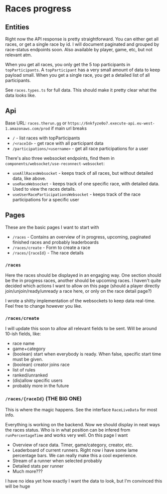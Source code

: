 # Races progress

## Entities

Right now the API response is pretty straightforward. You can either get all races, or get a single race by id. I will
document paginated and grouped by race-status endpoints soon. Also available by player, game, etc, but not relevant atm.

When you get all races, you only get the 5 top participants in `topParticipants`. A `topParticipant` has a very small
amount of data to keep payload small. When you get a single race, you get a
detailed list of all participants.

See `races.types.ts` for full data. This should make it pretty clear what the data looks like.

## Api

Base URL: `races.therun.gg` or `https://6nkfyze0o7.execute-api.eu-west-1.amazonaws.com/prod` if main url breaks

-   `/` - list races with topParticipants
-   `/<raceId>` - get race with all participant data
-   `/participations/<username>` - get all race participations for a user

There's also three websocket endpoints, find them in `components/websocket/use-reconnect-websocket`:

-   `useAllRacesWebsocket` - keeps track of all races, but without detailed data, like above.
-   `useRaceWebsocket` - keeps track of one specific race, with detailed data. Used to view the races details.
-   `useUserRaceParticipationsWebsocket` - keeps track of the race participations for a specific user

## Pages

These are the basic pages I want to start with

-   `/races` - Contains an overview of in progress, upcoming, paginated finished races and probably leaderboards
-   `/races/create` - Form to create a race
-   `/races/{raceId}` - The race details

### `/races`

Here the races should be displayed in an engaging way. One section should be the in progress races, another should be
upcoming races. I haven't quite decided which actions I want to allow on this page (should a player directly
join/unjoin/ready/unready a race here, or only on the race detail page?)

I wrote a shitty implementation of the websockets to keep data real-time. Feel free to change however you like.

### `/races/create`

I will update this soon to allow all relevant fields to be sent. Will be around 10-ish fields, like:

-   race name
-   game+category
-   (boolean) start when everybody is ready. When false, specific start time must be given.
-   (boolean) creator joins race
-   list of rules
-   ranked/unranked
-   (dis)allow specific users
-   probably more in the future

### `/races/{raceId}` (THE BIG ONE)

This is where the magic happens. See the interface `RaceLiveData` for most info.

Everything is working on the backend. Now we should display in neat ways the races status. Who is in what position can
be infered from `runPercentageTime` and works very well. On this page I want

-   Overview of race data. Timer, game/category, creator, etc.
-   Leaderboard of current runners. Right now i have some lame percentage bars. We can really make this a cool experience.
-   Stream of a runner when selected probably
-   Detailed stats per runner
-   Much more???

I have no idea yet how exactly I want the data to look, but I'm convinced this will be huge
